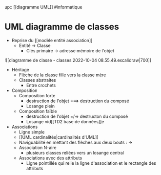 up:: [[diagramme UML]]
#informatique 
# UML diagramme de classes

 - Reprise du [[modèle entité association]]
     - Entité -> Classe
         - Clés primaire -> adresse mémoire de l'objet

![[diagramme de classe - classes 2022-10-04 08.55.49.excalidraw|700]]

 - Héritage
     - Flèche de la classe fille vers la classe mère
     - Classes abstraites
         - Entre crochets
 - Composition
     - Composition forte
         - destruction de l'objet ===> destruction du composé
         - Losange plein
     - Composition faîble
         - destruction de l'objet =/=> destructon du composé
         - Losange vid[[TD2 base de données]]e
 - Associations
     - Ligne simple
     - [[UML cardinalités|cardinalités d'UML]]
     - Naviguabilité en mettant des flèches aux deux bouts : $\longrightarrow$ 
     - Association N-aire
         - plusieurs classes reliées vers un losange central
     - Associations avec des attributs
         - Ligne pointillée qui relie la ligne d'association et le rectangle des attributs


